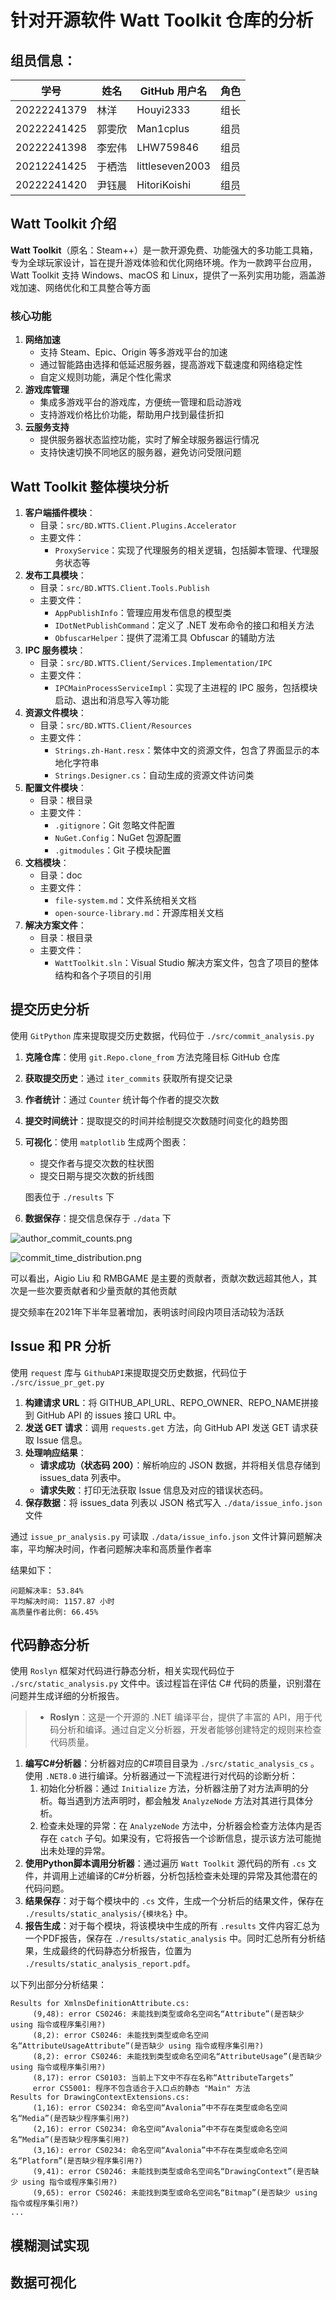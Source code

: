 # 针对开源软件 Watt Toolkit 仓库的分析

## 组员信息：

| 学号        | 姓名   | GitHub 用户名   | 角色 |
| ----------- | ------ | --------------- | ---- |
| 20222241379 | 林洋   | Houyi2333       | 组长 |
| 20222241425 | 郭雯欣 | Man1cplus       | 组员 |
| 20222241398 | 李宏伟 | LHW759846       | 组员 |
| 20212241425 | 于栖浩 | littleseven2003 | 组员 |
| 20222241420 | 尹钰晨 | HitoriKoishi    | 组员 |

## Watt Toolkit 介绍

**Watt Toolkit**（原名：Steam++）是一款开源免费、功能强大的多功能工具箱，专为全球玩家设计，旨在提升游戏体验和优化网络环境。作为一款跨平台应用，Watt Toolkit 支持 Windows、macOS 和 Linux，提供了一系列实用功能，涵盖游戏加速、网络优化和工具整合等方面

### 核心功能

1. **网络加速**
   - 支持 Steam、Epic、Origin 等多游戏平台的加速
   - 通过智能路由选择和低延迟服务器，提高游戏下载速度和网络稳定性
   - 自定义规则功能，满足个性化需求
2. **游戏库管理**
   - 集成多游戏平台的游戏库，方便统一管理和启动游戏
   - 支持游戏价格比价功能，帮助用户找到最佳折扣
3. **云服务支持**
   - 提供服务器状态监控功能，实时了解全球服务器运行情况
   - 支持快速切换不同地区的服务器，避免访问受限问题

## Watt Toolkit 整体模块分析

1. **客户端插件模块**：
   - 目录：`src/BD.WTTS.Client.Plugins.Accelerator`
   - 主要文件：
     - `ProxyService`：实现了代理服务的相关逻辑，包括脚本管理、代理服务状态等
2. **发布工具模块**：
   - 目录：`src/BD.WTTS.Client.Tools.Publish`
   - 主要文件：
     - `AppPublishInfo`：管理应用发布信息的模型类
     - `IDotNetPublishCommand`：定义了 .NET 发布命令的接口和相关方法
     - `ObfuscarHelper`：提供了混淆工具 Obfuscar 的辅助方法
3. **IPC 服务模块**：
   - 目录：`src/BD.WTTS.Client/Services.Implementation/IPC`
   - 主要文件：
     - `IPCMainProcessServiceImpl`：实现了主进程的 IPC 服务，包括模块启动、退出和消息写入等功能
4. **资源文件模块**：
   - 目录：`src/BD.WTTS.Client/Resources`
   - 主要文件：
     - `Strings.zh-Hant.resx`：繁体中文的资源文件，包含了界面显示的本地化字符串
     - `Strings.Designer.cs`：自动生成的资源文件访问类
5. **配置文件模块**：
   - 目录：根目录
   - 主要文件：
     - `.gitignore`：Git 忽略文件配置
     - `NuGet.Config`：NuGet 包源配置
     - `.gitmodules`：Git 子模块配置
6. **文档模块**：
   - 目录：doc
   - 主要文件：
     - `file-system.md`：文件系统相关文档
     - `open-source-library.md`：开源库相关文档
7. **解决方案文件**：
   - 目录：根目录
   - 主要文件：
     - `WattToolkit.sln`：Visual Studio 解决方案文件，包含了项目的整体结构和各个子项目的引用

## 提交历史分析

使用 `GitPython` 库来提取提交历史数据，代码位于 `./src/commit_analysis.py`

1. **克隆仓库**：使用 `git.Repo.clone_from` 方法克隆目标 GitHub 仓库

2. **获取提交历史**：通过 `iter_commits` 获取所有提交记录

3. **作者统计**：通过 `Counter` 统计每个作者的提交次数

4. **提交时间统计**：提取提交的时间并绘制提交次数随时间变化的趋势图

5. **可视化**：使用 `matplotlib` 生成两个图表：

   - 提交作者与提交次数的柱状图
   - 提交日期与提交次数的折线图

   图表位于 `./results` 下

6. **数据保存**：提交信息保存于 `./data` 下

![author_commit_counts.png](./results/author_commit_counts.png)

![commit_time_distribution.png](./results/commit_time_distribution.png)

可以看出，Aigio Liu 和 RMBGAME 是主要的贡献者，贡献次数远超其他人，其次是一些次要贡献者和少量贡献的其他贡献

提交频率在2021年下半年显著增加，表明该时间段内项目活动较为活跃

## Issue 和 PR 分析

使用 `request` 库与 `GithubAPI`来提取提交历史数据，代码位于 `./src/issue_pr_get.py`

1. **构建请求 URL**：将 GITHUB_API_URL、REPO_OWNER、REPO_NAME拼接到 GitHub API 的 issues 接口 URL 中。
2. **发送 GET 请求**：调用 `requests.get` 方法，向 GitHub API 发送 GET 请求获取 Issue 信息。
3. **处理响应结果**：
   - **请求成功（状态码 200）**：解析响应的 JSON 数据，并将相关信息存储到 issues_data 列表中。
   - **请求失败**：打印无法获取 Issue 信息及对应的错误状态码。
4. **保存数据**：将 issues_data 列表以 JSON 格式写入 `./data/issue_info.json` 文件

通过 `issue_pr_analysis.py` 可读取 `./data/issue_info.json` 文件计算问题解决率，平均解决时间，作者问题解决率和高质量作者率

结果如下：

```shell
问题解决率: 53.84%
平均解决时间: 1157.87 小时
高质量作者比例: 66.45%
```

## 代码静态分析

使用 `Roslyn` 框架对代码进行静态分析，相关实现代码位于 `./src/static_analysis.py` 文件中。该过程旨在评估 C# 代码的质量，识别潜在问题并生成详细的分析报告。

> - **Roslyn**：这是一个开源的 .NET 编译平台，提供了丰富的 API，用于代码分析和编译。通过自定义分析器，开发者能够创建特定的规则来检查代码质量。

1. **编写C#分析器**：分析器对应的C#项目目录为 `./src/static_analysis_cs` 。使用 `.NET8.0` 进行编译。分析器通过一下流程进行对代码的诊断分析：
   1. 初始化分析器：通过 `Initialize` 方法，分析器注册了对方法声明的分析。每当遇到方法声明时，都会触发 `AnalyzeNode` 方法对其进行具体分析。
   2. 检查未处理的异常：在 `AnalyzeNode` 方法中，分析器会检查方法体内是否存在 `catch` 子句。如果没有，它将报告一个诊断信息，提示该方法可能抛出未处理的异常。
2. **使用Python脚本调用分析器**：通过遍历 `Watt Toolkit` 源代码的所有 `.cs` 文件，并调用上述编译的C#分析器，分析包括检查未处理的异常及其他潜在的代码问题。
3. **结果保存**：对于每个模块中的 `.cs` 文件，生成一个分析后的结果文件，保存在 `./results/static_analysis/{模块名}` 中。
4. **报告生成**：对于每个模块，将该模块中生成的所有 `.results` 文件内容汇总为一个PDF报告，保存在 `./results/static_analysis` 中。同时汇总所有分析结果，生成最终的代码静态分析报告，位置为 `./results/static_analysis_report.pdf`。

以下列出部分分析结果：

```
Results for XmlnsDefinitionAttribute.cs:
     (9,48): error CS0246: 未能找到类型或命名空间名“Attribute”(是否缺少 using 指令或程序集引用?)
     (8,2): error CS0246: 未能找到类型或命名空间名“AttributeUsageAttribute”(是否缺少 using 指令或程序集引用?)
     (8,2): error CS0246: 未能找到类型或命名空间名“AttributeUsage”(是否缺少 using 指令或程序集引用?)
     (8,17): error CS0103: 当前上下文中不存在名称“AttributeTargets”
     error CS5001: 程序不包含适合于入口点的静态 "Main" 方法
Results for DrawingContextExtensions.cs:
     (1,16): error CS0234: 命名空间“Avalonia”中不存在类型或命名空间名“Media”(是否缺少程序集引用?)
     (2,16): error CS0234: 命名空间“Avalonia”中不存在类型或命名空间名“Media”(是否缺少程序集引用?)
     (3,16): error CS0234: 命名空间“Avalonia”中不存在类型或命名空间名“Platform”(是否缺少程序集引用?)
     (9,41): error CS0246: 未能找到类型或命名空间名“DrawingContext”(是否缺少 using 指令或程序集引用?)
     (9,65): error CS0246: 未能找到类型或命名空间名“Bitmap”(是否缺少 using 指令或程序集引用?)
...
```

## 模糊测试实现

## 数据可视化

